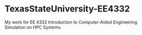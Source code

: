 # TexasStateUniversity-EE4332
My work for EE 4332 Introduction to Computer-Aided Engineering Simulation on HPC Systems.
